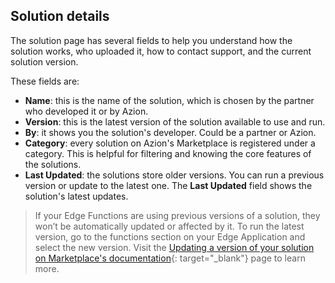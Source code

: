 ## Solution details

The solution page has several fields to help you understand how the solution works, who uploaded it, how to contact support, and the current solution version. 

These fields are:

- **Name**: this is the name of the solution, which is chosen by the partner who developed it or by Azion.
- **Version**: this is the latest version of the solution available to use and run.
- **By**: it shows you the solution's developer. Could be a partner or Azion.
- **Category**: every solution on Azion's Marketplace is registered under a category. This is helpful for filtering and knowing the core features of the solutions.
- **Last Updated**: the solutions store older versions. You can run a previous version or update to the latest one. The **Last Updated** field shows the solution's latest updates.

> If your Edge Functions are using previous versions of a solution, they won’t be automatically updated or affected by it. To run the latest version, go to the functions section on your Edge Application and select the new version. Visit the [Updating a version of your solution on Marketplace's documentation](https://www.azion.com/en/documentation/products/marketplace#versioning){: target="_blank"} page to learn more.